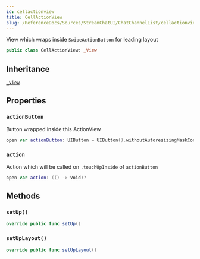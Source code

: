 ```yaml
---
id: cellactionview 
title: CellActionView
slug: /ReferenceDocs/Sources/StreamChatUI/ChatChannelList/cellactionview
---
```


View which wraps inside `SwipeActionButton` for leading layout

``` swift
public class CellActionView: _View 
```

## Inheritance

[`_View`](../CommonViews/_View)

## Properties

### `actionButton`

Button wrapped inside this ActionView

``` swift
open var actionButton: UIButton = UIButton().withoutAutoresizingMaskConstraints
```

### `action`

Action which will be called on `.touchUpInside` of `actionButton`

``` swift
open var action: (() -> Void)?
```

## Methods

### `setUp()`

``` swift
override public func setUp() 
```

### `setUpLayout()`

``` swift
override public func setUpLayout() 
```
